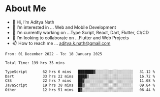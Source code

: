 # About Me

- 👋 Hi, I’m Aditya Nath
- 👀 I’m interested in ... Web and Mobile Development
- 🌱 I’m currently working on ...Type Script, React, Dart, Flutter, CI/CD
- 💞️ I’m looking to collaborate on ...Flutter and Web Projects
- 📫 How to reach me ... aditya.k.nath@gmail.com

<!--START_SECTION:waka-->

```txt
From: 01 December 2022 - To: 18 January 2025

Total Time: 199 hrs 35 mins

TypeScript       62 hrs 6 mins   ███████▓░░░░░░░░░░░░░░░░░   31.12 %
Dart             33 hrs 22 mins  ████▒░░░░░░░░░░░░░░░░░░░░   16.72 %
CSS              22 hrs 7 mins   ██▓░░░░░░░░░░░░░░░░░░░░░░   11.08 %
JavaScript       19 hrs 38 mins  ██▒░░░░░░░░░░░░░░░░░░░░░░   09.84 %
Other            12 hrs 51 mins  █▓░░░░░░░░░░░░░░░░░░░░░░░   06.44 %
```

<!--END_SECTION:waka-->

<!---
kronosking007/kronosking007 is a ✨ special ✨ repository because its `README.md` (this file) appears on your GitHub profile.
You can click the Preview link to take a look at your changes.
--->
